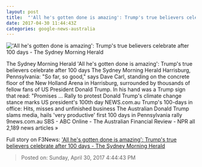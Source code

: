 ```yaml
---
layout: post
title:  "'All he's gotten done is amazing': Trump's true believers celebrate after 100 days - The Sydney Morning Herald"
date: 2017-04-30 11:44:43Z
categories: google-news-australia
---
```


!['All he's gotten done is amazing': Trump's true believers celebrate after 100 days - The Sydney Morning Herald](http://www.smh.com.au/content/dam/images/g/v/v/p/l/z/image.related.articleLeadwide.620x349.gvv92t.png/1493546059370.jpg)

The Sydney Morning Herald 'All he's gotten done is amazing': Trump's true believers celebrate after 100 days The Sydney Morning Herald Harrisburg, Pennsylvania: "So far, so good," says Dave Carl, standing on the concrete floor of the New Holland Arena in Harrisburg, surrounded by thousands of fellow fans of US President Donald Trump. In his hand was a Trump sign that read: "Promises ... Rally to protest Donald Trump's climate change stance marks US president's 100th day NEWS.com.au Trump's 100-days in office: Hits, misses and unfinished business The Australian Donald Trump slams media, hails 'very productive' first 100 days in Pennsylvania rally 9news.com.au SBS - ABC Online - The Australian Financial Review - NPR all 2,189 news articles »


Full story on F3News: ['All he's gotten done is amazing': Trump's true believers celebrate after 100 days - The Sydney Morning Herald](http://www.f3nws.com/n/j4KJH)

> Posted on: Sunday, April 30, 2017 4:44:43 PM
